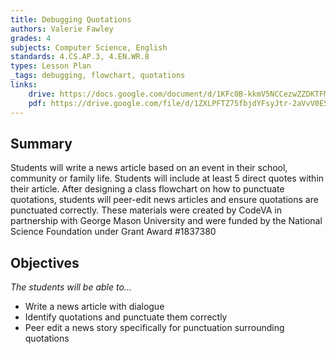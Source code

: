 ```yaml
---
title: Debugging Quotations
authors: Valerie Fawley
grades: 4
subjects: Computer Science, English
standards: 4.CS.AP.3, 4.EN.WR.8
types: Lesson Plan
_tags: debugging, flowchart, quotations
links:
    drive: https://docs.google.com/document/d/1KFc0B-kkmV5NCCezwZZDKTFMo25blTjI6wI1v7rbAXo/edit?usp=drive_link
    pdf: https://drive.google.com/file/d/1ZXLPFTZ75fbjdYFsyJtr-2aVvV0ESbvQ/view?usp=drive_link
---
```


## Summary

Students will write a news article based on an event in their school, community or family life. Students will include at least 5 direct quotes within their article. After designing a class flowchart on how to punctuate quotations, students will peer-edit news articles and ensure quotations are punctuated correctly. These materials were created by CodeVA in partnership with George Mason University and were funded by the National Science Foundation under Grant Award #1837380

## Objectives

*The students will be able to...*

*  Write a news article with dialogue
*  Identify quotations and punctuate them correctly
*  Peer edit a news story specifically for punctuation surrounding quotations
